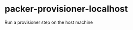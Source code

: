 packer-provisioner-localhost
============================

Run a provisioner step on the host machine
